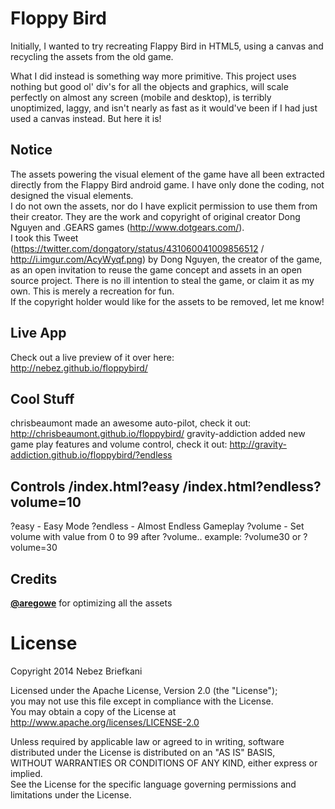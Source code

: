 Floppy Bird
=========
Initially, I wanted to try recreating Flappy Bird in HTML5, using a canvas and recycling the assets from the old game.

What I did instead is something way more primitive. This project uses nothing but good ol' div's for all the objects and graphics, will scale perfectly on almost any screen (mobile and desktop), is terribly unoptimized, laggy, and isn't nearly as fast as it would've been if I had just used a canvas instead. But here it is!

Notice
------
The assets powering the visual element of the game have all been extracted directly from the Flappy Bird android game. I have only done the coding, not designed the visual elements.  
I do not own the assets, nor do I have explicit permission to use them from their creator. They are the work and copyright of original creator Dong Nguyen and .GEARS games (http://www.dotgears.com/).  
I took this Tweet (https://twitter.com/dongatory/status/431060041009856512 / http://i.imgur.com/AcyWyqf.png) by Dong Nguyen, the creator of the game, as an open invitation to reuse the game concept and assets in an open source project. There is no ill intention to steal the game, or claim it as my own. This is merely a recreation for fun.  
If the copyright holder would like for the assets to be removed, let me know!

Live App
------------
Check out a live preview of it over here:  
http://nebez.github.io/floppybird/

Cool Stuff
---------
chrisbeaumont made an awesome auto-pilot, check it out: http://chrisbeaumont.github.io/floppybird/
gravity-addiction added new game play features and volume control, check it out: http://gravity-addiction.github.io/floppybird/?endless

Controls
/index.html?easy
/index.html?endless?volume=10
--------
?easy - Easy Mode
?endless - Almost Endless Gameplay
?volume - Set volume with value from 0 to 99 after ?volume.. example:  ?volume30  or  ?volume=30

Credits
------
**[@aregowe](https://github.com/aregowe)** for optimizing all the assets


License
=====
Copyright 2014 Nebez Briefkani

Licensed under the Apache License, Version 2.0 (the "License");  
you may not use this file except in compliance with the License.  
You may obtain a copy of the License at  
http://www.apache.org/licenses/LICENSE-2.0

Unless required by applicable law or agreed to in writing, software  
distributed under the License is distributed on an "AS IS" BASIS,  
WITHOUT WARRANTIES OR CONDITIONS OF ANY KIND, either express or implied.  
See the License for the specific language governing permissions and  
limitations under the License.